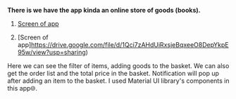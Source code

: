 **There is we have the app kinda an online store of goods (books).**

 1. [Screen of
    app](https://drive.google.com/file/d/1sF9xC0f-p8fSI8OVyg8n8J10O4QCD0iv/view?usp=sharing)
    
 2. [Screen of app]https://drive.google.com/file/d/1Qci7zAHdUiRxsjeBqxeeO8DepYkpE95w/view?usp=sharing)
 
Here we can see the filter of items, adding goods to the basket. We can also get the order list and the total price in the basket.  Notification will pop up after adding an item to the basket.
I used  Material UI library's components in this app🌐.
